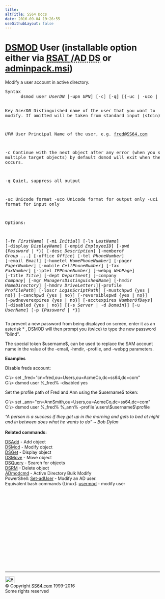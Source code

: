 ```yaml
---
title:
altTitle: SS64 Docs
date: 2016-09-04 19:26:55
useGithubLayout: false
---
```

<!-- #BeginLibraryItem "/Library/head_nt.lbi" --><!-- #EndLibraryItem --><h1><a href="dsadd.html">DSMOD</a> User    (installable option either via <abbr title="Remote Server Administrative Tools / Active Directory Domain Services"><a href="../links/windows.html">RSAT</a> /AD DS</abbr> or <a href="../links/windows.html">adminpack.msi</a>)</h1>
<p>Modify a user account in active directory.</p>
<pre>Syntax
      dsmod user <i>UserDN</i> [-upn <i>UPN</i>] [-c] [-q] [{-uc | -uco | -uci}] [<i>Options</i>] 

Key
   <i>UserDN</i>   Distinguished name of the user that you want to modify.
            If omitted will be taken from standard input (stdin)

   <i>UPN</i>      User Principal Name of the user, e.g. fred@SS64.com

   -c       Continue with the next object after any error (when you specify multiple target objects)
            by default dsmod will exit when the first error occurs.

   -q       Quiet, suppress all output

   -uc      Unicode format
   -uco     Unicode format for output only
   -uci     Unicode format for input only

Options:

   [-fn <i>FirstName</i>] [-mi <i>Initial</i>] [-ln <i>LastName</i>] [-display <i>DisplayName</i>]
   [-empid <i>EmployeeID</i>] [-pwd {<i>Password</i> | *}]
   [-desc <i>Description</i>] [-memberof <i>Group</i> ...] [-office <i>Office</i>] [-tel <i>PhoneNumber</i>]
   [-email <i>Email</i>] [-hometel <i>HomePhoneNumber</i>] [-pager <i>PagerNumber</i>]
   [-mobile <i>CellPhoneNumber</i>] [-fax <i>FaxNumber</i>] [-iptel <i>IPPhoneNumber</i>]
   [-webpg <i>WebPage</i>] [-title <i>Title</i>] [-dept <i>Department</i>]
   [-company <i>Company</i>] [-mgr <i>ManagersDistinguishedName</i>]
   [-hmdir <i>HomeDirectory</i>] [-hmdrv <i>DriveLetter</i>:][-profile <i>ProfilePath</i>]
   [-loscr <i>LoginScriptPath</i>] [-mustchpwd {yes | no}] [-canchpwd {yes | no}]
   [-reversiblepwd {yes | no}] [-pwdneverexpires {yes | no}]
   [-acctexpires <i>NumberOfDays</i>] [-disabled {yes | no}]
   [{-s <i>Server</i> | -d <i>Domain</i>}]
   [-u <i>UserName</i>] [-p {<i>Password</i> | *}]
</pre>
<p>To prevent a new password from being displayed on screen, enter it as an asterisk <span class="code">*</span> , DSMOD  will then  prompt you (twice) to type the new password "blind".</p>
<p>The special token <span class="code">$username$</span>, can be used to replace the SAM account name in the value of the -email, -hmdir, -profile, and -webpg parameters.</p>
<p><b>Examples</b></p>
<p>Disable freds account: </p>
<p class="code">C:\&gt; set _fred="cn=fred,ou=Users,ou=AcmeCo,dc=ss64,dc=com"<br>
C:\&gt; dsmod user %_fred% -disabled yes </p>
<p>Set the profile path of Fred and Ann using the <span class="code">$username$</span> token:</p>
<p class="code">C:\&gt; set _ann="cn=AnnSmith,ou=Users,ou=AcmeCo,dc=ss64,dc=com"<br>
C:\&gt; dsmod user %_fred% %_ann% -profile \users\$username$\profile</p>
<p><i class="quote">“A person is a success if they get up in the morning and gets to bed at night and in between does what he wants to do” ~ Bob Dylan</i><br>
<br>
<b> Related commands:</b></p>
<p><a href="dsadd.html">DSAdd</a> - Add object<br>
<a href="dsmod.html">DSMod</a> - Modify object<br>
<a href="dsget.html">DSGet</a> - Display object <br>
<a href="dsmove.html">DSMove</a> - Move object<br>
<a href="dsquery.html">DSQuery</a> - Search for objects <br>
<a href="dsrm.html">DSRM</a> - Delete object<br>
<a href="admodcmd.html">ADmodcmd</a> - Active Directory Bulk Modify<br>
PowerShell: <a href="../ps/set-aduser.html">Set-adUser</a> - Modify an AD user. <br>
Equivalent bash commands (Linux):
<a href="../bash/usermod.html">usermod</a> - modify user </p><!-- #BeginLibraryItem "/Library/foot_nt.lbi" --><p>
<!-- windows300 -->
<ins class="adsbygoogle" style="display:inline-block;width:300px;height:250px" data-ad-client="ca-pub-6140977852749469" data-ad-slot="7649547908"></ins>
<script>
(adsbygoogle = window.adsbygoogle || []).push({});
</script></p>
<hr>
<div id="bl" class="footer"><a href="dsmod-user.html#"><img src="../images/top.png" width="30" height="22" alt="Back to the Top"></a></div>
<div id="br" class="footer, tagline">© Copyright <a href="../index.html">SS64.com</a> 1999-2016<br>
Some rights reserved</div><!-- #EndLibraryItem -->


